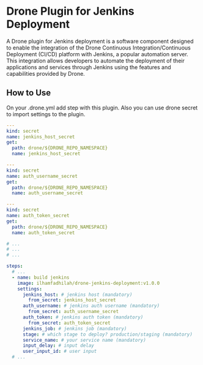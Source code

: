 # Drone Plugin for Jenkins Deployment

A Drone plugin for Jenkins deployment is a software component designed to enable the integration of the Drone Continuous Integration/Continuous Deployment (CI/CD) platform with Jenkins, a popular automation server. This integration allows developers to automate the deployment of their applications and services through Jenkins using the features and capabilities provided by Drone.

## How to Use

On your .drone.yml add step with this plugin. Also you can use drone secret to import settings to the plugin.

```yml
---
kind: secret
name: jenkins_host_secret
get:
  path: drone/${DRONE_REPO_NAMESPACE}
  name: jenkins_host_secret

---
kind: secret
name: auth_username_secret
get:
  path: drone/${DRONE_REPO_NAMESPACE}
  name: auth_username_secret

---
kind: secret
name: auth_token_secret
get:
  path: drone/${DRONE_REPO_NAMESPACE}
  name: auth_token_secret

# ...
# ...
# ...

steps:
  # ...
  - name: build jenkins
    image: ilhamfadhilah/drone-jenkins-deployment:v1.0.0
    settings:
      jenkins_host: # jenkins host (mandatory)
        from_secret: jenkins_host_secret
      auth_username: # jenkins auth username (mandatory)
        from_secret: auth_username_secret
      auth_token: # jenkins auth token (mandatory)
        from_secret: auth_token_secret
      jenkins_job: # jenkins job (mandatory)
      stage: # which stage to deploy? production/staging (mandatory)
      service_name: # your service name (mandatory)
      input_delay: # input delay
      user_input_id: # user input
  # ...
```

